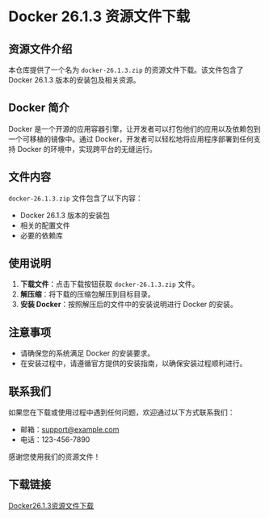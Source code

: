 # Docker 26.1.3 资源文件下载

## 资源文件介绍

本仓库提供了一个名为 `docker-26.1.3.zip` 的资源文件下载。该文件包含了 Docker 26.1.3 版本的安装包及相关资源。

## Docker 简介

Docker 是一个开源的应用容器引擎，让开发者可以打包他们的应用以及依赖包到一个可移植的镜像中。通过 Docker，开发者可以轻松地将应用程序部署到任何支持 Docker 的环境中，实现跨平台的无缝运行。

## 文件内容

`docker-26.1.3.zip` 文件包含了以下内容：

- Docker 26.1.3 版本的安装包
- 相关的配置文件
- 必要的依赖库

## 使用说明

1. **下载文件**：点击下载按钮获取 `docker-26.1.3.zip` 文件。
2. **解压缩**：将下载的压缩包解压到目标目录。
3. **安装 Docker**：按照解压后的文件中的安装说明进行 Docker 的安装。

## 注意事项

- 请确保您的系统满足 Docker 的安装要求。
- 在安装过程中，请遵循官方提供的安装指南，以确保安装过程顺利进行。

## 联系我们

如果您在下载或使用过程中遇到任何问题，欢迎通过以下方式联系我们：

- 邮箱：support@example.com
- 电话：123-456-7890

感谢您使用我们的资源文件！

## 下载链接

[Docker26.1.3资源文件下载](https://pan.quark.cn/s/474e05818dd2)